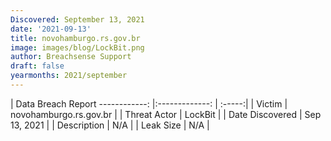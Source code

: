 ```yaml
---
Discovered: September 13, 2021
date: '2021-09-13'
title: novohamburgo.rs.gov.br
image: images/blog/LockBit.png
author: Breachsense Support
draft: false
yearmonths: 2021/september
---
```



| Data Breach Report
------------:   |:-------------:    | :-----:|
| Victim    | novohamburgo.rs.gov.br      | 
| Threat Actor    | LockBit      | 
| Date Discovered    | Sep 13, 2021      | 
| Description    | N/A      | 
| Leak Size    | N/A      | 

